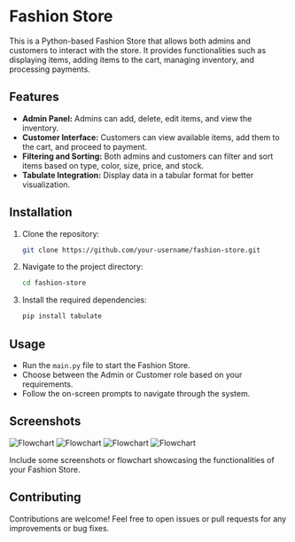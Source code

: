 # Fashion Store

This is a Python-based Fashion Store   that allows both admins and customers to interact with the store. It provides functionalities such as displaying items, adding items to the cart, managing inventory, and processing payments.

## Features

- **Admin Panel:** Admins can add, delete, edit items, and view the inventory.
- **Customer Interface:** Customers can view available items, add them to the cart, and proceed to payment.
- **Filtering and Sorting:** Both admins and customers can filter and sort items based on type, color, size, price, and stock.
- **Tabulate Integration:** Display data in a tabular format for better visualization.

## Installation

1. Clone the repository:

    ```bash
    git clone https://github.com/your-username/fashion-store.git
    ```

2. Navigate to the project directory:

    ```bash
    cd fashion-store
    ```

3. Install the required dependencies:

    ```bash
    pip install tabulate
    ```

## Usage

- Run the `main.py` file to start the Fashion Store.
- Choose between the Admin or Customer role based on your requirements.
- Follow the on-screen prompts to navigate through the system.

## Screenshots
![Flowchart](https://github.com/rahasyae/first/blob/main/Global%20Flowchart.jpg)
![Flowchart](https://github.com/rahasyae/first/blob/main/Admin%20Menu.png)
![Flowchart](https://github.com/rahasyae/first/blob/main/Customer%20Menu.png)
![Flowchart](https://github.com/rahasyae/first/blob/main/User%20Option%20Menu.png)

Include some screenshots or flowchart showcasing the functionalities of your Fashion Store.

## Contributing

Contributions are welcome! Feel free to open issues or pull requests for any improvements or bug fixes.

